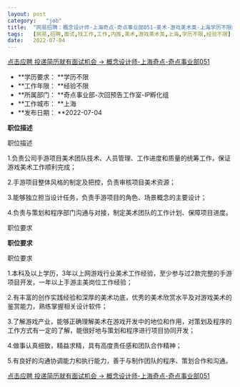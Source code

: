 ```yaml
---
layout:	post
category:	"job"
title:	"网易招聘：概念设计师-上海奇点-奇点事业部051-美术-游戏美术类-上海学历不限经验不限"
tags:	[网易,招聘,面试,找工作,工作,内推,美术,游戏美术类,上海,学历不限,经验不限]
date:	2022-07-04
---
```


[点击应聘 投递简历就有面试机会 ->  概念设计师-上海奇点-奇点事业部051](http://mobile.bole.netease.com/bole/boleDetail?id=37495&employeeId=346f03c3cda5f04c&key=all)



- **学历要求： **学历不限
- **工作年限： **经验不限
- **所属部门： **奇点事业部-次回预告工作室-IP孵化组
- **工作城市： **上海
- **发布日期： **2022-07-04



**职位描述**



职位描述

1.负责公司手游项目美术团队技术、人员管理、工作进度和质量的统筹工作，保证游戏美术工作顺利完成；

2.手游项目整体风格的制定及把控，负责审核项目美术资源；

3.能够独立担当设计任务，负责手游项目的角色、场景概念的主要设计；

4.负责与策划和程序部门沟通与对接，制定美术团队的工作计划、保障项目进度。

职位要求



**职位要求**

职位要求

1.本科及以上学历，3年以上网游戏行业美术工作经验，至少参与过2款完整的手游项目开发，一年以上手游主美岗位工作经验；

2.有丰富的创作实践经验和深厚的美术功底，优秀的美术欣赏水平及对游戏美术的鉴赏能力，熟练掌握相关设计软件；

3.了解游戏产业，能够正确理解美术在游戏开发中的地位和作用，对策划及程序的工作方式有一定的了解，能很好地与策划和程序进行项目协同开发；

4.做事认真细致，精益求精，具有高度责任感和团队合作精神；

5.有良好的沟通协调能力和执行能力，善于与制作团队的程序、策划合作和沟通。



[点击应聘 投递简历就有面试机会 ->  概念设计师-上海奇点-奇点事业部051](http://mobile.bole.netease.com/bole/boleDetail?id=37495&employeeId=346f03c3cda5f04c&key=all)